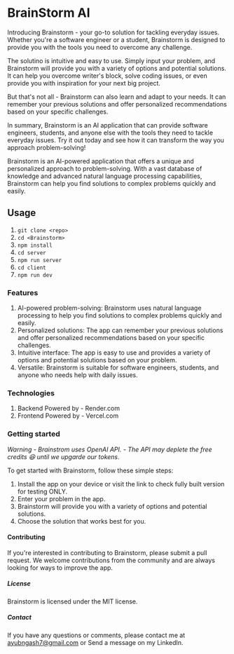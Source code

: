 # BrainStorm AI
Introducing Brainstorm - your go-to solution for tackling everyday issues. Whether you're a software engineer or a student, Brainstorm is designed to provide you with the tools you need to overcome any challenge.

The solutino is intuitive and easy to use. Simply input your problem, and Brainstorm will provide you with a variety of options and potential solutions. It can help you overcome writer's block, solve coding issues, or even provide you with inspiration for your next big project.

But that's not all - Brainstorm can also learn and adapt to your needs. It can remember your previous solutions and offer personalized recommendations based on your specific challenges.

In summary, Brainstorm is an AI application that can provide software engineers, students, and anyone else with the tools they need to tackle everyday issues. Try it out today and see how it can transform the way you approach problem-solving!

Brainstorm is an AI-powered application that offers a unique and personalized approach to problem-solving. With a vast database of knowledge and advanced natural language processing capabilities, Brainstorm can help you find solutions to complex problems quickly and easily.

## Usage
1. `git clone <repo>`
2. `cd <Brainstorm>`
3. `npm install`
4. `cd server`
5. `npm run server`
6. `cd client`
7. `npm run dev`

### Features
1. AI-powered problem-solving: Brainstorm uses natural language processing to help you find solutions to complex problems quickly and easily.
2. Personalized solutions: The app can remember your previous solutions and offer personalized recommendations based on your specific challenges.
3. Intuitive interface: The app is easy to use and provides a variety of options and potential solutions based on your problem.
4. Versatile: Brainstorm is suitable for software engineers, students, and anyone who needs help with daily issues.

### Technologies
1. Backend Powered by - Render.com
2. Frontend Powered by - Vercel.com

### Getting started
_Warning - Brainstrom uses OpenAI API. - The API may deplete the free credits 😆 until we upgarde our tokens_.

To get started with Brainstorm, follow these simple steps:

1. Install the app on your device or visit the link to check fully built version for testing ONLY.
2. Enter your problem in the app.
3. Brainstorm will provide you with a variety of options and potential solutions.
4. Choose the solution that works best for you.

#### Contributing
If you're interested in contributing to Brainstorm, please submit a pull request. We welcome contributions from the community and are always looking for ways to improve the app.

##### License
Brainstorm is licensed under the MIT license.
##### Contact
If you have any questions or comments, please contact me at ayubngash7@gmail.com or Send a message on my LinkedIn.

